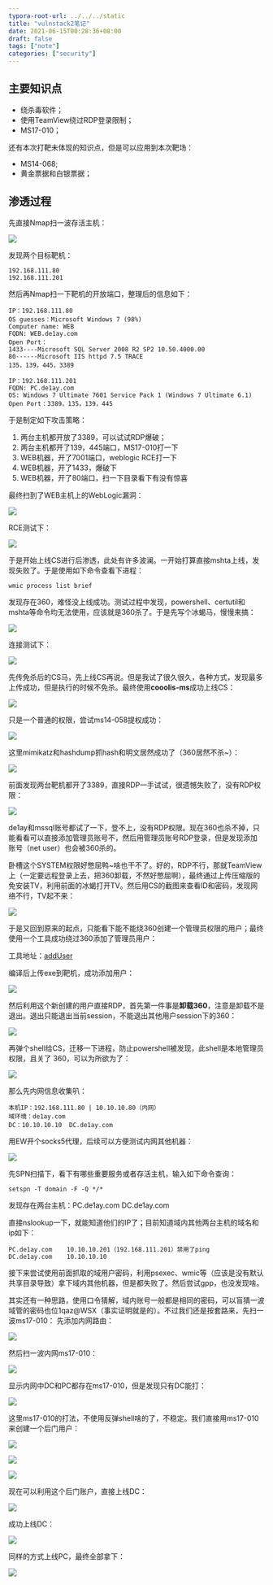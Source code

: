 ```yaml
---
typora-root-url: ../../../static
title: "vulnstack2笔记"
date: 2021-06-15T00:28:36+08:00
draft: false
tags: ["note"]
categories: ["security"]
---
```


## 主要知识点
- 绕杀毒软件；
- 使用TeamView绕过RDP登录限制；
- MS17-010；

还有本次打靶未体现的知识点，但是可以应用到本次靶场：

- MS14-068;
- 黄金票据和白银票据；

## 渗透过程
先直接Nmap扫一波存活主机：

![][p1]

发现两个目标靶机：

	192.168.111.80
	192.168.111.201

然后再Nmap扫一下靶机的开放端口，整理后的信息如下：

	IP：192.168.111.80
	OS guesses：Microsoft Windows 7 (98%)
	Computer name: WEB
	FQDN: WEB.de1ay.com
	Open Port：
	1433----Microsoft SQL Server 2008 R2 SP2 10.50.4000.00
	80------Microsoft IIS httpd 7.5 TRACE
	135，139，445，3389

	IP：192.168.111.201
	FQDN: PC.de1ay.com
	OS: Windows 7 Ultimate 7601 Service Pack 1 (Windows 7 Ultimate 6.1)
	Open Port：3389，135，139，445

于是制定如下攻击策略：

1. 两台主机都开放了3389，可以试试RDP爆破；
2. 两台主机都开了139，445端口，MS17-010打一下
3. WEB机器，开了7001端口，weblogic RCE打一下
4. WEB机器，开了1433，爆破下
5. WEB机器，开了80端口，扫一下目录看下有没有惊喜

最终扫到了WEB主机上的WebLogic漏洞：

![][p2]

RCE测试下：

![][p3]

于是开始上线CS进行后渗透，此处有许多波澜。一开始打算直接mshta上线，发现失败了。于是使用如下命令查看下进程：

	wmic process list brief

发现存在360，难怪没上线成功。测试过程中发现，powershell、certutil和mshta等命令均无法使用，应该就是360杀了。于是先写个冰蝎马，慢慢来搞：

![][p4]

连接测试下：

![][p5]

先传免杀后的CS马，先上线CS再说。但是我试了很久很久，各种方式，发现最多上传成功，但是执行的时候不免杀。最终使用**cooolis-ms**成功上线CS：

![][p6]

只是一个普通的权限，尝试ms14-058提权成功：

![][p7]

这里mimikatz和hashdump抓hash和明文居然成功了（360居然不杀~）：

![][p8]

前面发现两台靶机都开了3389，直接RDP一手试试，很遗憾失败了，没有RDP权限：

![][p9]

de1ay和mssql账号都试了一下，登不上，没有RDP权限。现在360也杀不掉，只能看看可以直接添加管理员账号不，然后用管理员账号RDP登录，但是发现添加账号（net user）也会被360杀的。

卧槽这个SYSTEM权限好憋屈鸭~啥也干不了。好的，RDP不行，那就TeamView上（一定要远程登录上去，把360卸载，不然好憋屈啊），最终通过上传压缩版的免安装TV，利用前面的冰蝎打开TV。然后用CS的截图来查看ID和密码，发现网络不行，TV起不来：

![][p10]

于是又回到原来的起点，只能看下能不能绕360创建一个管理员权限的用户；最终使用一个工具成功绕过360添加了管理员用户：

工具地址：[addUser][l1]

编译后上传exe到靶机，成功添加用户：

![][p11]

然后利用这个新创建的用户直接RDP，首先第一件事是**卸载360**，注意是卸载不是退出。退出只能退出当前session，不能退出其他用户session下的360：

![][p12]

再弹个shell给CS，迁移一下进程，防止powershell被发现，此shell是本地管理员权限，且关了 360，可以为所欲为了：

![][p13]

那么先内网信息收集叭：

	本机IP：192.168.111.80 | 10.10.10.80（内网）
	域环境：de1ay.com
	DC：10.10.10.10  DC.de1ay.com

用EW开个socks5代理，后续可以方便测试内网其他机器：

![][p14]

先SPN扫描下，看下有哪些重要服务或者存活主机，输入如下命令查询：

	setspn -T domain -F -Q */*

发现存在两台主机：PC.de1ay.com  DC.de1ay.com

直接nslookup一下，就能知道他们的IP了；目前知道域内其他两台主机的域名和ip如下：

	PC.de1ay.com    10.10.10.201（192.168.111.201）禁用了ping
	DC.de1ay.com    10.10.10.10

接下来尝试使用前面抓取的域用户密码，利用psexec、wmic等（应该是没有默认共享目录导致）拿下域内其他机器，但是都失败了。然后尝试gpp，也没发现啥。

其实还有一种思路，使用口令猜解，域内账号一般都是相同的密码，可以盲猜一波域管的密码也位1qaz@WSX（事实证明就是的）。不过我们还是按套路来，先扫一波ms17-010：
先添加内网路由：

![][p15]

然后扫一波内网ms17-010：

![][p16]

显示内网中DC和PC都存在ms17-010，但是发现只有DC能打：

![][p17]

这里ms17-010的打法，不使用反弹shell啥的了，不稳定。我们直接用ms17-010来创建一个后门用户：

![][p18]

![][p19]

![][p20]

现在可以利用这个后门账户，直接上线DC：

![][p21]

成功上线DC：

![][p22]

同样的方式上线PC，最终全部拿下：

![][p23]


[p1]:/media/2021-06-15-10.png
[p2]:/media/2021-06-15-11.png
[p3]:/media/2021-06-15-12.png
[p4]:/media/2021-06-15-13.png
[p5]:/media/2021-06-15-14.png
[p6]:/media/2021-06-15-15.png
[p7]:/media/2021-06-15-16.png
[p8]:/media/2021-06-15-17.png
[p9]:/media/2021-06-15-18.png
[p10]:/media/2021-06-15-19.png
[p11]:/media/2021-06-15-20.png
[p12]:/media/2021-06-15-21.png
[p13]:/media/2021-06-15-22.png
[p14]:/media/2021-06-15-23.png
[p15]:/media/2021-06-15-24.png
[p16]:/media/2021-06-15-25.png
[p17]:/media/2021-06-15-26.png
[p18]:/media/2021-06-15-27.png
[p19]:/media/2021-06-15-28.png
[p20]:/media/2021-06-15-29.png
[p21]:/media/2021-06-15-30.png
[p22]:/media/2021-06-15-31.png
[p23]:/media/2021-06-15-32.png







[l1]:https://github.com/newsoft/adduser







